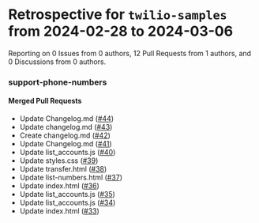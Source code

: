 # Retrospective for `twilio-samples` from 2024-02-28 to 2024-03-06

Reporting on 0 Issues from 0 authors, 12 Pull Requests from 1 authors, and 0 Discussions from 0 authors.


### support-phone-numbers

#### Merged Pull Requests

- Update Changelog.md ([#44](https://github.com/twilio-samples/support-phone-numbers/pull/44))
- Update changelog.md ([#43](https://github.com/twilio-samples/support-phone-numbers/pull/43))
- Create changelog.md ([#42](https://github.com/twilio-samples/support-phone-numbers/pull/42))
- Update Changelog.md ([#41](https://github.com/twilio-samples/support-phone-numbers/pull/41))
- Update list_accounts.js ([#40](https://github.com/twilio-samples/support-phone-numbers/pull/40))
- Update styles.css ([#39](https://github.com/twilio-samples/support-phone-numbers/pull/39))
- Update transfer.html ([#38](https://github.com/twilio-samples/support-phone-numbers/pull/38))
- Update list-numbers.html ([#37](https://github.com/twilio-samples/support-phone-numbers/pull/37))
- Update index.html ([#36](https://github.com/twilio-samples/support-phone-numbers/pull/36))
- Update list_accounts.js ([#35](https://github.com/twilio-samples/support-phone-numbers/pull/35))
- Update list_accounts.js ([#34](https://github.com/twilio-samples/support-phone-numbers/pull/34))
- Update index.html ([#33](https://github.com/twilio-samples/support-phone-numbers/pull/33))
